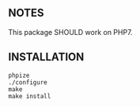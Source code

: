 NOTES
-----

This package SHOULD work on PHP7.

INSTALLATION
------------

```
phpize
./configure
make
make install
```
